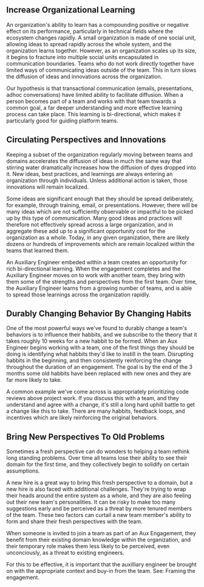 ## Increase Organizational Learning

An organization's ability to learn has a compounding positive or negative effect on its performance, particularly in technical fields where the ecosystem changes rapidly. A small organization is made of one social unit, allowing ideas to spread rapidly across the whole system, and the organization learns together. However, as an organization scales up its size, it begins to fracture into multiple social units encapsulated in communication boundaries. Teams who do not work directly together have limited ways of communicating ideas outside of the team. This in turn slows the diffusion of ideas and innovations across the organization.

Our hypothesis is that transactional communication (emails, presentations, adhoc conversations) have limited ability to facilitate diffusion. When a person becomes part of a team and works with that team towards a common goal, a far deeper understanding and more effective learning process can take place. This learning is bi-directional, which makes it particularly good for guiding platform teams.

## Circulating Perspectives and Innovations

Keeping a subset of the organization regularly moving between teams and domains accelerates the diffusion of ideas in much the same way that stirring water dramatically increases how the diffusion of dyes dropped into it. New ideas, best practices, and learnings are always entering an organization through individuals. Unless additional action is taken, those innovations will remain localized.

Some ideas are significant enough that they should be spread deliberately, for example, through training, email, or presentations. However, there will be many ideas which are not sufficiently observable or impactful to be picked up by this type of communication. Many good ideas and practices will therefore not effectively spread across a large organization, and in aggregate these add up to a significant opportunity cost for the organization as a whole. Today, in any given organization, there are likely dozens or hundreds of improvements which are remain localized within the teams that learned them.

An Auxiliary Engineer embeded within a team creates an opportunity for rich bi-directional learning. When the engagement completes and the Auxiliary Engineer moves on to work with another team, they bring with them some of the strengths and perspectives from the first team. Over time, the Auxiliary Engineer learns from a growing number of teams, and is able to spread those learnings across the organization rapidly.

## Durably Changing Behavior By Changing Habits

One of the most powerful ways we've found to durably change a team's behaviors is to influence their habbits, and we subscribe to the theory that it takes roughly 10 weeks for a new habbit to be formed. When an Aux Engineer begins working with a team, one of the first things they should be doing is identifying what habbits they'd like to instill in the team. Disrupting habbits in the beginning, and then consistently reinforcing the change throughout the duration of an engagement. The goal is by the end of the 3 months some old habbits have been replaced with new ones and they are far more likely to take.

A common example we've come across is appropriately prioritizing code reviews above project work. If you discuss this with a team, and they understand and agree with a change, it's still a long hard uphill battle to get a change like this to take. There are many habbits, feedback loops, and incentives which are likely reinforcing the original behaviors.

## Bring New Perspectives To Old Problems

Sometimes a fresh perspective can do wonders to helping a team rethink long standing problems. Over time all teams lose their ability to see their domain for the first time, and they collectively begin to solidify on certain assumptions.

A new hire is a great way to bring this fresh perspective to a domain, but a new hire is also faced with additional challenges. They're trying to wrap their heads around the entire system as a whole, and they are also feeling out their new team's personalities. It can be risky to make too many suggestions early and be perceived as a threat by more tenured members of the team. These two factors can curtail a new team member's ability to form and share their fresh perspectives with the team.

When someone is invited to join a team as part of an Aux Engagement, they benefit from their existing domain knowledge within the organization, and their temporary role makes them less likely to be perceived, even unconciously, as a threat to existing engineers.

For this to be effective, it is important that the auxilliary engineer be brought on with the appropriate context and buy-in from the team. See: Framing the engagement.
